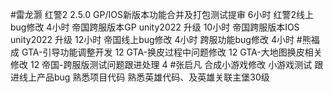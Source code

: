 #雷龙灏 
红警2 2.5.0 GP/IOS新版本功能合并及打包测试提审 6小时
红警2线上bug修改 4小时
帝国跨服版本GP unity2022 升级  10小时
帝国跨服版本IOS unity2022 升级 12小时
帝国线上bug修改  4小时
跨服功能bug修改  4小时
#熊福成 
GTA-引导功能调整开发                                                  12
GTA-换皮过程中问题修改                                              12
GTA-大地图换皮相关修改                                               12
帝国-跨服版测试问题跟进处理                                       4
#张启凡 
合成小游戏修改
小游戏测试
跟进线上产品bug
熟悉项目代码
熟悉英雄代码、及英雄关联主堡30级